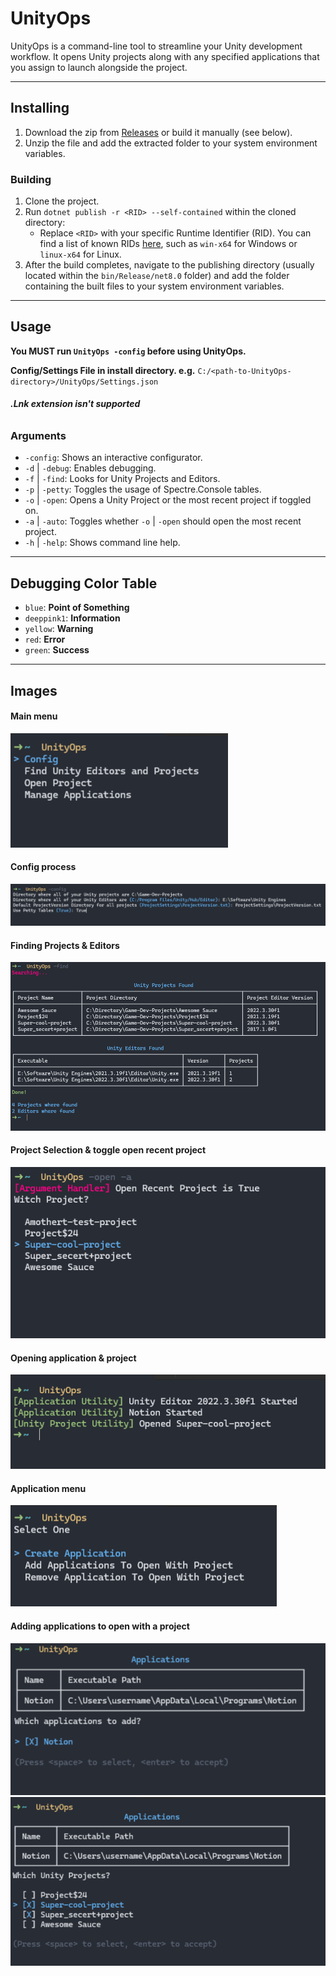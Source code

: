 # UnityOps

UnityOps is a command-line tool to streamline your Unity development workflow. It opens Unity projects along with any
specified applications that you assign to launch alongside the project.

___

## Installing

1. Download the zip from [Releases](https://github.com/Izurezy/UnityOps/releases) or build it manually (see below).
2. Unzip the file and add the extracted folder to your system environment variables.

### Building

1. Clone the project.
2. Run `dotnet publish -r <RID> --self-contained` within the cloned directory:
    - Replace `<RID>` with your specific Runtime Identifier (RID). You can find a list of known
      RIDs [here](https://learn.microsoft.com/en-us/dotnet/core/rid-catalog#known-rids), such as `win-x64` for Windows
      or `linux-x64` for Linux.
3. After the build completes, navigate to the publishing directory (usually located within the `bin/Release/net8.0`
   folder)
   and add the folder containing the built files to your system environment variables.

___

## Usage

**You MUST run `UnityOps -config` before using UnityOps.**

**Config/Settings File in install directory. e.g.**
`C:/<path-to-UnityOps-directory>/UnityOps/Settings.json`

###### **.Lnk extension isn't supported**

### Arguments

- `-config`: Shows an interactive configurator.
- `-d` | `-debug`: Enables debugging.
- `-f` | `-find`: Looks for Unity Projects and Editors.
- `-p` | `-petty`: Toggles the usage of Spectre.Console tables.
- `-o` | `-open`: Opens a Unity Project or the most recent project if toggled on.
- `-a` | `-auto`: Toggles whether `-o` | `-open` should open the most recent project.
- `-h` | `-help`: Shows command line help.

___

## Debugging Color Table

- `blue`: **Point of Something**
- `deeppink1`: **Information**
- `yellow`: **Warning**
- `red`: **Error**
- `green`: **Success**

---

## Images

#### Main menu

![Main menu](Images/Menus/Main-Menu.png)

#### Config process

![Config process](Images/Config-process.png)

#### Finding Projects & Editors

![Finding Projects & Editors](Images/Finding-projects-n-editors.png)

#### Project Selection & toggle open recent project

![Project Selection & toggle open recent project](Images/Open-project-n-toggle-open-recent.png)

#### Opening application & project

![Opening application & project](Images/opening-applications-along-with-project.png)

#### Application menu

![Application menu](Images/Menus/Application-Menu.png)

#### Adding applications to open with a project

![Select application to add](Images/Application/select-applications-to-add.png)
![Select Projects to add the application too](Images/Application/select-projects-to-add-the-application-too.png)


